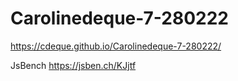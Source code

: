 # Carolinedeque-7-280222

https://cdeque.github.io/Carolinedeque-7-280222/


JsBench https://jsben.ch/KJjtf
